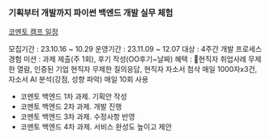 ### 기획부터 개발까지 파이썬 백엔드 개발 실무 체험
[코멘토 캠프 일정](https://comento.kr/classroom/11965)

모집기간 : 23.10.16 ~ 10.29
운영기간 : 23.11.09 ~ 12.07
대상 : 4주간 개발 프로세스 경험
미션 : 과제 제출(주 1회), 후기 작성(OO후기~날짜)
혜택 : 현직자 취업사례 무제한 열람, 인증된 기업 현직자 무제한 질의응답, 현직자 자소서 첨삭 매일 1000자x3건, 자소서 AI 분석(강점, 성향 파악) 매일 10회 사용

* 코멘토 백엔드 1차 과제. 기획안 작성
* 코멘토 백엔드 2차 과제. 개발 진행
* 코멘토 백엔드 3차 과제. 수정사항 반영
* 코멘토 백엔드 4차 과제. 서비스 완성도 높이고 제안

